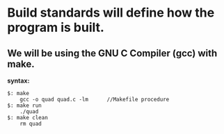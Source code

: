 <h1>Build standards will define how the program is built.</h1>
<h2>We will be using the GNU C Compiler (gcc) with make.</h2>

<strong>syntax:</strong>
````
$: make
	gcc -o quad quad.c -lm		//Makefile procedure
$: make run
	./quad
$: make clean
	rm quad
````
